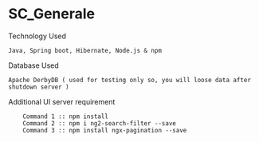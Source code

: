 # SC_Generale


Technology Used 

	Java, Spring boot, Hibernate, Node.js & npm

Database Used 

	Apache DerbyDB ( used for testing only so, you will loose data after shutdown server )

Additional UI server requirement 

		Command 1 :: npm install
		Command 2 :: npm i ng2-search-filter --save
		Command 3 :: npm install ngx-pagination --save
